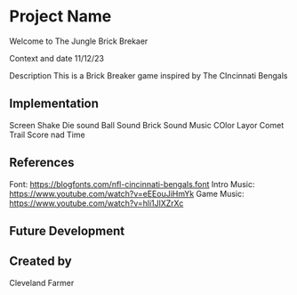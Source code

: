 # Project Name
Welcome to The Jungle Brick Brekaer

Context and date
11/12/23

Description
This is a Brick Breaker game inspired by The CIncinnati Bengals

## Implementation
Screen Shake
Die sound 
Ball Sound
Brick Sound
Music
COlor Layor
Comet Trail
Score nad Time 


## References
Font: https://blogfonts.com/nfl-cincinnati-bengals.font
Intro Music: https://www.youtube.com/watch?v=eEEouJiHmYk
Game Music: https://www.youtube.com/watch?v=hli1JlXZrXc
## Future Development


## Created by
Cleveland Farmer
